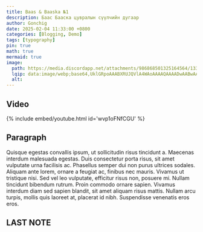 ```yaml
---
title: Baas & Baaska №1
description: Баас Бааска цувралын сүүлчийн дугаар
author: Gonchig
date: 2025-02-04 11:33:00 +0800
categories: [Blogging, Demo]
tags: [typography]
pin: true
math: true
mermaid: true
image:
  path: https://media.discordapp.net/attachments/986868501325164564/1336990848809832489/maxresdefault.png?ex=67a5d142&is=67a47fc2&hm=03299cc1126e3221f20cdd2f6e8d0251ddf7e2d199fe20e361725a7b667e7f88&=&format=webp&quality=lossless&width=1193&height=671
  lqip: data:image/webp;base64,UklGRpoAAABXRUJQVlA4WAoAAAAQAAAADwAABwAAQUxQSDIAAAARL0AmbZurmr57yyIiqE8oiG0bejIYEQTgqiDA9vqnsUSI6H+oAERp2HZ65qP/VIAWAFZQOCBCAAAA8AEAnQEqEAAIAAVAfCWkAALp8sF8rgRgAP7o9FDvMCkMde9PK7euH5M1m6VWoDXf2FkP3BqV0ZYbO6NA/VFIAAAA
  alt:
---
```


## Video

{% include embed/youtube.html id='wvp1oFNfCGU' %} 



## Paragraph

Quisque egestas convallis ipsum, ut sollicitudin risus tincidunt a. Maecenas interdum malesuada egestas. Duis consectetur porta risus, sit amet vulputate urna facilisis ac. Phasellus semper dui non purus ultrices sodales. Aliquam ante lorem, ornare a feugiat ac, finibus nec mauris. Vivamus ut tristique nisi. Sed vel leo vulputate, efficitur risus non, posuere mi. Nullam tincidunt bibendum rutrum. Proin commodo ornare sapien. Vivamus interdum diam sed sapien blandit, sit amet aliquam risus mattis. Nullam arcu turpis, mollis quis laoreet at, placerat id nibh. Suspendisse venenatis eros eros.

## LAST NOTE

